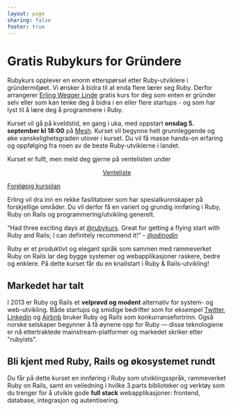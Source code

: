 ```yaml
---
layout: page
sharing: false
footer: true
---
```


<h1>Gratis Rubykurs for Gründere</h1>

<p> Rubykurs opplever en enorm etterspørsel etter Ruby-utviklere i
	gründermiljøet. Vi ønsker å bidra til at enda flere lærer seg
	Ruby. Derfor arrangerer <a
	href="https://twitter.com/erlingwl">Erling Wegger Linde</a> gratis
	kurs for deg som enten er gründer selv eller som kan tenke deg å
	bidra i en eller flere startups - og som har lyst til å lære deg å
	programmere i Ruby. </p>
	
<p> Kurset vil gå på kveldstid, en
	gang i uka, med oppstart <strong>onsdag 5. september kl
	18:00</strong> på <a href="http://meshnorway.com/">Mesh</a>. Kurset
	vil begynne helt grunnleggende og øke vanskelighetsgraden utover i
	kurset. Du vil få masse hands-on erfaring og oppfølging fra noen
	av de beste Ruby-utviklerne i landet.</p>

<p>Kurset er fullt, men meld deg gjerne på ventelisten under</p>

<center> <!-- Old school prez in markup! Fix later, works for now :) -->
<p>
 <a href="http://eepurl.com/oM69L" class="signupbutton">Venteliste</a>
</p>
</center>


[Foreløpig kursplan](/grundere/kursplan)

<p>Erling vil dra inn en rekke fasilitatorer som har spesialkunnskaper
på forskjellige områder. Du vil derfor få en variert og grundig
innføring i Ruby, Ruby on Rails og programmering/utvikling generelt.
</p>

<div class="tweetimonials"> <p> <quote> “Had three exciting days at <a
  href="http://twitter.com/rubykurs">@rubykurs</a>. Great for getting
  a flying start with Ruby and Rails; I can definitely recommend it!”
  </quote> <cite><em> - <a
  href="http://twitter.com/odinodin">@odinodin</a></em></cite> </p>
  <p> </div>

<p>Ruby er et produktivt og elegant språk som sammen med rammeverket
Ruby on Rails lar deg bygge systemer og webapplikasjoner raskere,
bedre og enklere. På dette kurset får du en knallstart i Ruby &
Rails-utvikling!</p>

<h2>Markedet har talt</h2>

<p>I 2013 er Ruby og Rails et <strong>velprøvd og modent</strong> alternativ for
system- og web-utvikling. Både startups og smidige bedrifter som for
eksempel <a href="https://twitter.com/">Twitter</a>, <a href="http://www.linkedin.com/">Linkedin</a>
og <a href="http://www.airbnb.com/">Airbnb</a> bruker Ruby og Rails
som konkurransefortrinn. Også norske selskaper begynner å få øynene
opp for Ruby &mdash; disse teknologiene er nå ettertraktede
mainstream-platformer og markedet skriker
etter "rubyists".</p>

<h2>Bli kjent med Ruby, Rails og økosystemet rundt</h2>

<p>Du får på dette kurset en innføring i Ruby som utviklingsspråk,
rammeverket Ruby on Rails, samt en veiledning i hvilke 3.parts
biblioteker og verktøy som du trenger for å utvikle gode <strong>full stack</strong>
webapplikasjoner: frontend, database, integrasjon og
autentisering.</p>
